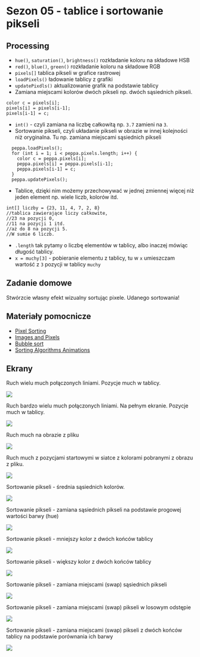 # Sezon 05 - tablice i sortowanie pikseli

## Processing
- `hue()`, `saturation()`, `brightness()` rozkładanie koloru na składowe HSB
- `red()`, `blue()`, `green()` rozkładanie koloru na składowe RGB
- `pixels[]` tablica pikseli w grafice rastrowej
- `loadPixels()` ładowanie tablicy z grafiki
- `updatePixdls()` aktualizowanie grafik na podstawie tablicy
- Zamiana miejscami kolorów dwóch pikseli np. dwóch sąsiednich pikseli. 

```Processing
color c = pixels[i];
pixels[i] = pixels[i-1];
pixels[i-1] = c;  
```

- `int()` - czyli zamiana na liczbę całkowitą np. `3.7` zamieni na `3`.
- Sortowanie pikseli, czyli układanie pikseli w obrazie w innej kolejności niż oryginalna. Tu np. zamiana miejscami sąsiednich pikseli

```Processing
  peppa.loadPixels();
  for (int i = 1; i < peppa.pixels.length; i++) {
    color c = peppa.pixels[i];
    peppa.pixels[i] = peppa.pixels[i-1];
    peppa.pixels[i-1] = c;
  }
  peppa.updatePixels();
```

- Tablice, dzięki nim możemy przechowywać w jednej zmiennej więcej niż jeden element np. wiele liczb, kolorów itd.

```Processing
int[] liczby = {23, 11, 4, 7, 2, 8} 
//tablica zawierające liczy całkowite, 
//23 na pozycji 0,
//11 na pozycji 1 itd. 
//aż do 8 na pozycji 5. 
//W sumie 6 liczb.
```

- `.length` tak pytamy o liczbę elementów w tablicy, albo inaczej mówiąc długość tablicy.
- `x = muchy[3]` - pobieranie elementu z tablicy, tu w `x` umieszczam wartość z `3` pozycji w tablicy `muchy`

## Zadanie domowe
Stwórzcie własny efekt wizualny sortując pixele. Udanego sortowania!

## Materiały pomocnicze
- [Pixel Sorting](http://satyarth.me/articles/pixel-sorting/)
- [Images and Pixels](https://processing.org/tutorials/pixels/)
- [Bubble sort](https://en.wikipedia.org/wiki/Bubble_sort)
- [Sorting Algorithms Animations](https://www.toptal.com/developers/sorting-algorithms)

## Ekrany 

Ruch wielu much połączonych liniami. Pozycje much w tablicy.

![](e07_Tablica_TakToSieRobiPoprawnieZLiniamiOgraniczone.png)

Ruch bardzo wielu much połączonych liniami. Na pełnym ekranie. Pozycje much w tablicy.

![](e08_Tablica_N_Much.png)

Ruch much na obrazie z pliku

![](e09_Tablica_N_Much_na_obrazie.png)

Ruch much z pozycjami startowymi w siatce z kolorami pobranymi z obrazu z pliku.

![](e10_Tablica_N_Much_Z_Obrazu_Final_Opt.png)

Sortowanie pikseli - średnia sąsiednich kolorów. 

![](e11_SortowaniePikseli01.png)

Sortowanie pikseli - zamiana sąsiednich pikseli na podstawie progowej wartości barwy (hue) 

![](e12_SortowaniePikseli01HUE.png)

Sortowanie pikseli - mniejszy kolor z dwóch końców tablicy 

![](e13_SortowaniePiksel_min.png)

Sortowanie pikseli - większy kolor z dwóch końców tablicy 

![](e14_SortowaniePiksel_max.png)

Sortowanie pikseli - zamiana miejscami (swap) sąsiednich pikseli 

![](e15_SortowaniePiksel_swap.png)

Sortowanie pikseli - zamiana miejscami (swap) pikseli w losowym odstępie   

![](e17_SortowaniePiksel_swap_rand_odstep.png)

Sortowanie pikseli - zamiana miejscami (swap) pikseli z dwóch końców tablicy na podstawie porównania ich barwy

![](e19_SortowaniePiksel_if_hue.png)



